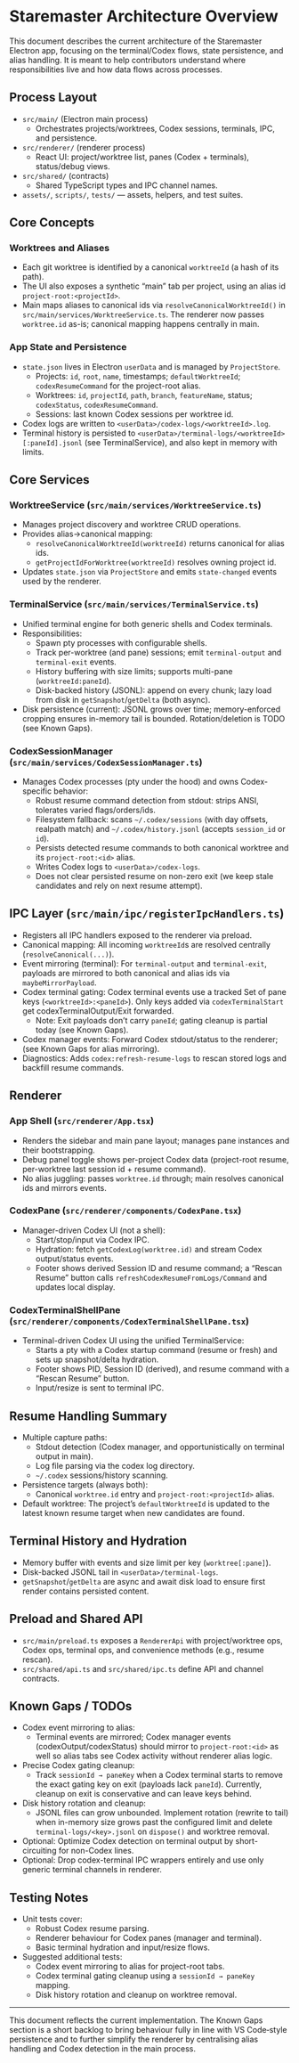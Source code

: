 # Staremaster Architecture Overview

This document describes the current architecture of the Staremaster Electron app, focusing on the terminal/Codex flows, state persistence, and alias handling. It is meant to help contributors understand where responsibilities live and how data flows across processes.

## Process Layout

- `src/main/` (Electron main process)
  - Orchestrates projects/worktrees, Codex sessions, terminals, IPC, and persistence.
- `src/renderer/` (renderer process)
  - React UI: project/worktree list, panes (Codex + terminals), status/debug views.
- `src/shared/` (contracts)
  - Shared TypeScript types and IPC channel names.
- `assets/`, `scripts/`, `tests/` — assets, helpers, and test suites.

## Core Concepts

### Worktrees and Aliases

- Each git worktree is identified by a canonical `worktreeId` (a hash of its path).
- The UI also exposes a synthetic “main” tab per project, using an alias id `project-root:<projectId>`.
- Main maps aliases to canonical ids via `resolveCanonicalWorktreeId()` in `src/main/services/WorktreeService.ts`. The renderer now passes `worktree.id` as-is; canonical mapping happens centrally in main.

### App State and Persistence

- `state.json` lives in Electron `userData` and is managed by `ProjectStore`.
  - Projects: `id`, `root`, `name`, timestamps; `defaultWorktreeId`; `codexResumeCommand` for the project-root alias.
  - Worktrees: `id`, `projectId`, `path`, `branch`, `featureName`, status; `codexStatus`, `codexResumeCommand`.
  - Sessions: last known Codex sessions per worktree id.
- Codex logs are written to `<userData>/codex-logs/<worktreeId>.log`.
- Terminal history is persisted to `<userData>/terminal-logs/<worktreeId>[:paneId].jsonl` (see TerminalService), and also kept in memory with limits.

## Core Services

### WorktreeService (`src/main/services/WorktreeService.ts`)

- Manages project discovery and worktree CRUD operations.
- Provides alias→canonical mapping:
  - `resolveCanonicalWorktreeId(worktreeId)` returns canonical for alias ids.
  - `getProjectIdForWorktree(worktreeId)` resolves owning project id.
- Updates `state.json` via `ProjectStore` and emits `state-changed` events used by the renderer.

### TerminalService (`src/main/services/TerminalService.ts`)

- Unified terminal engine for both generic shells and Codex terminals.
- Responsibilities:
  - Spawn pty processes with configurable shells.
  - Track per-worktree (and pane) sessions; emit `terminal-output` and `terminal-exit` events.
  - History buffering with size limits; supports multi-pane (`worktreeId:paneId`).
  - Disk-backed history (JSONL): append on every chunk; lazy load from disk in `getSnapshot`/`getDelta` (both async).
- Disk persistence (current): JSONL grows over time; memory-enforced cropping ensures in-memory tail is bounded. Rotation/deletion is TODO (see Known Gaps).

### CodexSessionManager (`src/main/services/CodexSessionManager.ts`)

- Manages Codex processes (pty under the hood) and owns Codex-specific behavior:
  - Robust resume command detection from stdout: strips ANSI, tolerates varied flags/orders/ids.
  - Filesystem fallback: scans `~/.codex/sessions` (with day offsets, realpath match) and `~/.codex/history.jsonl` (accepts `session_id` or `id`).
  - Persists detected resume commands to both canonical worktree and its `project-root:<id>` alias.
  - Writes Codex logs to `<userData>/codex-logs`.
  - Does not clear persisted resume on non-zero exit (we keep stale candidates and rely on next resume attempt).

## IPC Layer (`src/main/ipc/registerIpcHandlers.ts`)

- Registers all IPC handlers exposed to the renderer via preload.
- Canonical mapping: All incoming `worktreeId`s are resolved centrally (`resolveCanonical(...)`).
- Event mirroring (terminal): For `terminal-output` and `terminal-exit`, payloads are mirrored to both canonical and alias ids via `maybeMirrorPayload`.
- Codex terminal gating: Codex terminal events use a tracked Set of pane keys (`<worktreeId>:<paneId>`). Only keys added via `codexTerminalStart` get codexTerminalOutput/Exit forwarded.
  - Note: Exit payloads don’t carry `paneId`; gating cleanup is partial today (see Known Gaps).
- Codex manager events: Forward Codex stdout/status to the renderer; (see Known Gaps for alias mirroring).
- Diagnostics: Adds `codex:refresh-resume-logs` to rescan stored logs and backfill resume commands.

## Renderer

### App Shell (`src/renderer/App.tsx`)

- Renders the sidebar and main pane layout; manages pane instances and their bootstrapping.
- Debug panel toggle shows per-project Codex data (project-root resume, per-worktree last session id + resume command).
- No alias juggling: passes `worktree.id` through; main resolves canonical ids and mirrors events.

### CodexPane (`src/renderer/components/CodexPane.tsx`)

- Manager-driven Codex UI (not a shell):
  - Start/stop/input via Codex IPC.
  - Hydration: fetch `getCodexLog(worktree.id)` and stream Codex output/status events.
  - Footer shows derived Session ID and resume command; a “Rescan Resume” button calls `refreshCodexResumeFromLogs/Command` and updates local display.

### CodexTerminalShellPane (`src/renderer/components/CodexTerminalShellPane.tsx`)

- Terminal-driven Codex UI using the unified TerminalService:
  - Starts a pty with a Codex startup command (resume or fresh) and sets up snapshot/delta hydration.
  - Footer shows PID, Session ID (derived), and resume command with a “Rescan Resume” button.
  - Input/resize is sent to terminal IPC.

## Resume Handling Summary

- Multiple capture paths:
  - Stdout detection (Codex manager, and opportunistically on terminal output in main).
  - Log file parsing via the codex log directory.
  - `~/.codex` sessions/history scanning.
- Persistence targets (always both):
  - Canonical `worktree.id` entry and `project-root:<projectId>` alias.
- Default worktree: The project’s `defaultWorktreeId` is updated to the latest known resume target when new candidates are found.

## Terminal History and Hydration

- Memory buffer with events and size limit per key (`worktree[:pane]`).
- Disk-backed JSONL tail in `<userData>/terminal-logs`.
- `getSnapshot`/`getDelta` are async and await disk load to ensure first render contains persisted content.

## Preload and Shared API

- `src/main/preload.ts` exposes a `RendererApi` with project/worktree ops, Codex ops, terminal ops, and convenience methods (e.g., resume rescan).
- `src/shared/api.ts` and `src/shared/ipc.ts` define API and channel contracts.

## Known Gaps / TODOs

- Codex event mirroring to alias:
  - Terminal events are mirrored; Codex manager events (codexOutput/codexStatus) should mirror to `project-root:<id>` as well so alias tabs see Codex activity without renderer alias logic.
- Precise Codex gating cleanup:
  - Track `sessionId → paneKey` when a Codex terminal starts to remove the exact gating key on exit (payloads lack `paneId`). Currently, cleanup on exit is conservative and can leave keys behind.
- Disk history rotation and cleanup:
  - JSONL files can grow unbounded. Implement rotation (rewrite to tail) when in-memory size grows past the configured limit and delete `terminal-logs/<key>.jsonl` on `dispose()` and worktree removal.
- Optional: Optimize Codex detection on terminal output by short-circuiting for non-Codex lines.
- Optional: Drop codex-terminal IPC wrappers entirely and use only generic terminal channels in renderer.

## Testing Notes

- Unit tests cover:
  - Robust Codex resume parsing.
  - Renderer behaviour for Codex panes (manager and terminal).
  - Basic terminal hydration and input/resize flows.
- Suggested additional tests:
  - Codex event mirroring to alias for project-root tabs.
  - Codex terminal gating cleanup using a `sessionId → paneKey` mapping.
  - Disk history rotation and cleanup on worktree removal.

---

This document reflects the current implementation. The Known Gaps section is a short backlog to bring behaviour fully in line with VS Code‑style persistence and to further simplify the renderer by centralising alias handling and Codex detection in the main process.
